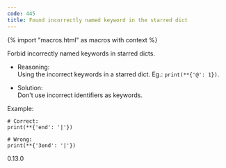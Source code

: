 ```yaml
---
code: 445
title: Found incorrectly named keyword in the starred dict
---
```


{% import "macros.html" as macros with context %}

Forbid incorrectly named keywords in starred dicts.

  - Reasoning:  
    Using the incorrect keywords in a starred dict. Eg.:
    `print(**{'@': 1})`.

  - Solution:  
    Don't use incorrect identifiers as keywords.

Example:

    # Correct:
    print(**{'end': '|'})
    
    # Wrong:
    print(**{'3end': '|'})

<div class="versionadded">

0.13.0

</div>